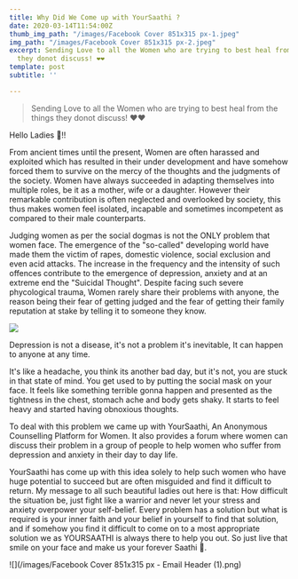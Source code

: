 ```yaml
---
title: Why Did We Come up with YourSaathi ?
date: 2020-03-14T11:54:00Z
thumb_img_path: "/images/Facebook Cover 851x315 px-1.jpeg"
img_path: "/images/Facebook Cover 851x315 px-2.jpeg"
excerpt: Sending Love to all the Women who are trying to best heal from the things
  they donot discuss! ❤❤
template: post
subtitle: ''

---
```

> Sending Love to all the Women who are trying to best heal from the things they donot discuss! ❤❤

Hello Ladies 👧!!

From ancient times until the present, Women are often harassed and exploited which has resulted in their under development and have somehow forced them to survive on the mercy of the thoughts and the judgments of the society. Women have always succeeded in adapting themselves into multiple roles, be it as a mother, wife or a daughter. However their remarkable contribution is often neglected and overlooked by society, this thus makes women feel isolated, incapable and sometimes incompetent as compared to their male counterparts.

Judging women as per the social dogmas is not the ONLY problem that women face. The emergence of the "so-called" developing world have made them the victim of rapes, domestic violence, social exclusion and even acid attacks. The increase in the frequency and the intensity of such offences contribute to the emergence of depression, anxiety and at an extreme end the "Suicidal Thought". Despite facing such severe phycological trauma, Women rarely share their problems with anyone, the reason being their fear of getting judged and the fear of getting their family reputation at stake by telling it to someone they know.

![](/images/gif.gif)

Depression is not a disease, it's not a problem it's inevitable, It can happen to anyone at any time.

It's like a headache, you think its another bad day, but it's not, you are stuck in that state of mind. You get used to by putting the social mask on your face. It feels like something terrible gonna happen and presented as the tightness in the chest, stomach ache and body gets shaky. It starts to feel heavy and started having obnoxious thoughts.

  
To deal with this problem we came up with YourSaathi, An Anonymous Counselling Platform for Women. It also provides a forum where women can discuss their problem in a group of people to help women who suffer from depression and anxiety in their day to day life.

  
YourSaathi has come up with this idea solely to help such women who have huge potential to succeed but are often misguided and find it difficult to return. My message to all such beautiful ladies out here is that: How difficult the situation be, just fight like a warrior and never let your stress and anxiety overpower your self-belief. Every problem has a solution but what is required is your inner faith and your belief in yourself to find that solution, and if somehow you find it difficult to come on to a most appropriate solution we as YOURSAATHI is always there to help you out. So just live that smile on your face and make us your forever Saathi 💜.

![](/images/Facebook Cover 851x315 px - Email Header (1).png)